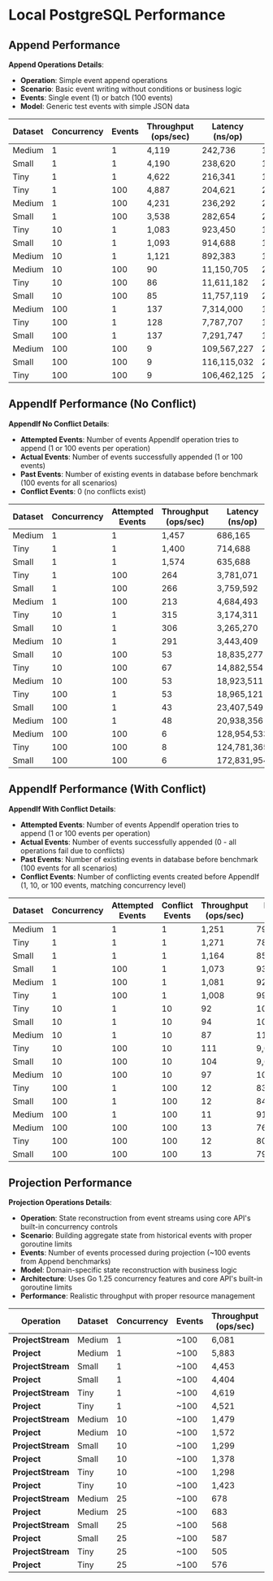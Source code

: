 # Local PostgreSQL Performance

## Append Performance

**Append Operations Details**:
- **Operation**: Simple event append operations
- **Scenario**: Basic event writing without conditions or business logic
- **Events**: Single event (1) or batch (100 events)
- **Model**: Generic test events with simple JSON data

| Dataset | Concurrency | Events | Throughput (ops/sec) | Latency (ns/op) | Memory (B/op) | Allocations |
|---------|-------------|--------|---------------------|-----------------|---------------|-------------|
| Medium | 1 | 1 | 4,119 | 242,736 | 1,875 | 55 |
| Small | 1 | 1 | 4,190 | 238,620 | 1,885 | 56 |
| Tiny | 1 | 1 | 4,622 | 216,341 | 1,877 | 56 |
| Tiny | 1 | 100 | 4,887 | 204,621 | 211,245 | 2,053 |
| Medium | 1 | 100 | 4,231 | 236,292 | 211,199 | 2,053 |
| Small | 1 | 100 | 3,538 | 282,654 | 209,981 | 2,053 |
| Tiny | 10 | 1 | 1,083 | 923,450 | 17,536 | 523 |
| Small | 10 | 1 | 1,093 | 914,688 | 17,553 | 523 |
| Medium | 10 | 1 | 1,121 | 892,383 | 17,523 | 523 |
| Medium | 10 | 100 | 90 | 11,150,705 | 2,094,267 | 20,488 |
| Tiny | 10 | 100 | 86 | 11,611,182 | 2,095,955 | 20,500 |
| Small | 10 | 100 | 85 | 11,757,119 | 2,095,489 | 20,497 |
| Medium | 100 | 1 | 137 | 7,314,000 | 182,565 | 5,281 |
| Tiny | 100 | 1 | 128 | 7,787,707 | 182,671 | 5,275 |
| Small | 100 | 1 | 137 | 7,291,747 | 182,771 | 5,277 |
| Medium | 100 | 100 | 9 | 109,567,227 | 20,954,504 | 205,062 |
| Small | 100 | 100 | 9 | 116,115,032 | 20,962,771 | 205,132 |
| Tiny | 100 | 100 | 9 | 106,462,125 | 20,959,411 | 205,094 |

## AppendIf Performance (No Conflict)

**AppendIf No Conflict Details**:
- **Attempted Events**: Number of events AppendIf operation tries to append (1 or 100 events per operation)
- **Actual Events**: Number of events successfully appended (1 or 100 events)
- **Past Events**: Number of existing events in database before benchmark (100 events for all scenarios)
- **Conflict Events**: 0 (no conflicts exist)

| Dataset | Concurrency | Attempted Events | Throughput (ops/sec) | Latency (ns/op) | Memory (B/op) | Allocations |
|---------|-------------|------------------|---------------------|-----------------|---------------|-------------|
| Medium | 1 | 1 | 1,457 | 686,165 | 4,460 | 95 |
| Tiny | 1 | 1 | 1,400 | 714,688 | 4,466 | 96 |
| Small | 1 | 1 | 1,574 | 635,688 | 4,461 | 95 |
| Tiny | 1 | 100 | 264 | 3,781,071 | 214,675 | 2,095 |
| Small | 1 | 100 | 266 | 3,759,592 | 214,342 | 2,093 |
| Medium | 1 | 100 | 213 | 4,684,493 | 214,106 | 2,092 |
| Tiny | 10 | 1 | 315 | 3,174,311 | 43,427 | 923 |
| Small | 10 | 1 | 306 | 3,265,270 | 43,426 | 923 |
| Medium | 10 | 1 | 291 | 3,443,409 | 43,382 | 923 |
| Small | 10 | 100 | 53 | 18,835,277 | 2,135,966 | 20,903 |
| Tiny | 10 | 100 | 67 | 14,882,554 | 2,139,238 | 20,927 |
| Medium | 10 | 100 | 53 | 18,923,511 | 2,134,501 | 20,892 |
| Tiny | 100 | 1 | 53 | 18,965,121 | 441,896 | 9,268 |
| Small | 100 | 1 | 43 | 23,407,549 | 440,802 | 9,261 |
| Medium | 100 | 1 | 48 | 20,938,356 | 440,955 | 9,261 |
| Medium | 100 | 100 | 6 | 128,954,533 | 21,362,109 | 209,023 |
| Tiny | 100 | 100 | 8 | 124,781,365 | 21,373,342 | 209,149 |
| Small | 100 | 100 | 6 | 172,831,954 | 21,373,717 | 209,120 |

## AppendIf Performance (With Conflict)

**AppendIf With Conflict Details**:
- **Attempted Events**: Number of events AppendIf operation tries to append (1 or 100 events per operation)
- **Actual Events**: Number of events successfully appended (0 - all operations fail due to conflicts)
- **Past Events**: Number of existing events in database before benchmark (100 events for all scenarios)
- **Conflict Events**: Number of conflicting events created before AppendIf (1, 10, or 100 events, matching concurrency level)

| Dataset | Concurrency | Attempted Events | Conflict Events | Throughput (ops/sec) | Latency (ns/op) | Memory (B/op) | Allocations |
|---------|-------------|------------------|-----------------|---------------------|-----------------|---------------|-------------|
| Medium | 1 | 1 | 1 | 1,251 | 799,542 | 5,907 | 145 |
| Tiny | 1 | 1 | 1 | 1,271 | 786,508 | 5,910 | 145 |
| Small | 1 | 1 | 1 | 1,164 | 859,054 | 5,909 | 145 |
| Small | 1 | 100 | 1 | 1,073 | 932,547 | 216,390 | 2,142 |
| Medium | 1 | 100 | 1 | 1,081 | 925,038 | 216,324 | 2,142 |
| Tiny | 1 | 100 | 1 | 1,008 | 992,745 | 216,713 | 2,144 |
| Tiny | 10 | 1 | 10 | 92 | 10,843,551 | 57,566 | 1,417 |
| Small | 10 | 1 | 10 | 94 | 10,614,842 | 57,522 | 1,416 |
| Medium | 10 | 1 | 10 | 87 | 11,478,349 | 57,506 | 1,416 |
| Tiny | 10 | 100 | 10 | 111 | 9,048,542 | 2,154,924 | 21,408 |
| Small | 10 | 100 | 10 | 104 | 9,660,063 | 2,152,117 | 21,391 |
| Medium | 10 | 100 | 10 | 97 | 10,312,544 | 2,150,714 | 21,380 |
| Tiny | 100 | 1 | 100 | 12 | 83,314,794 | 583,497 | 14,176 |
| Small | 100 | 1 | 100 | 12 | 84,395,612 | 581,912 | 14,165 |
| Medium | 100 | 1 | 100 | 11 | 91,630,902 | 581,738 | 14,165 |
| Medium | 100 | 100 | 100 | 13 | 76,159,041 | 21,505,262 | 213,829 |
| Tiny | 100 | 100 | 100 | 12 | 80,609,910 | 21,522,378 | 213,954 |
| Small | 100 | 100 | 100 | 13 | 79,954,391 | 21,515,959 | 213,907 |

## Projection Performance

**Projection Operations Details**:
- **Operation**: State reconstruction from event streams using core API's built-in concurrency controls
- **Scenario**: Building aggregate state from historical events with proper goroutine limits
- **Events**: Number of events processed during projection (~100 events from Append benchmarks)
- **Model**: Domain-specific state reconstruction with business logic
- **Architecture**: Uses Go 1.25 concurrency features and core API's built-in goroutine limits
- **Performance**: Realistic throughput with proper resource management

| Operation | Dataset | Concurrency | Events | Throughput (ops/sec) | Latency (ns/op) | Memory (B/op) | Allocations |
|-----------|---------|-------------|--------|---------------------|-----------------|---------------|-------------|
| **ProjectStream** | Medium | 1 | ~100 | 6,081 | 164,477 | 64,465 | 1,460 |
| **Project** | Medium | 1 | ~100 | 5,883 | 169,949 | 55,460 | 1,450 |
| **ProjectStream** | Small | 1 | ~100 | 4,453 | 224,543 | 64,469 | 1,460 |
| **Project** | Small | 1 | ~100 | 4,404 | 227,092 | 55,462 | 1,450 |
| **ProjectStream** | Tiny | 1 | ~100 | 4,619 | 216,513 | 64,468 | 1,460 |
| **Project** | Tiny | 1 | ~100 | 4,521 | 221,077 | 55,462 | 1,450 |
| **ProjectStream** | Medium | 10 | ~100 | 1,479 | 675,939 | 643,570 | 14,574 |
| **Project** | Medium | 10 | ~100 | 1,572 | 635,451 | 553,418 | 14,474 |
| **ProjectStream** | Small | 10 | ~100 | 1,299 | 770,673 | 643,595 | 14,574 |
| **Project** | Small | 10 | ~100 | 1,378 | 725,374 | 553,478 | 14,474 |
| **ProjectStream** | Tiny | 10 | ~100 | 1,298 | 770,196 | 643,573 | 14,574 |
| **Project** | Tiny | 10 | ~100 | 1,423 | 702,354 | 553,444 | 14,474 |
| **ProjectStream** | Medium | 25 | ~100 | 678 | 1,475,671 | 1,608,672 | 36,432 |
| **Project** | Medium | 25 | ~100 | 683 | 1,464,470 | 1,383,302 | 36,180 |
| **ProjectStream** | Small | 25 | ~100 | 568 | 1,760,567 | 1,608,697 | 36,432 |
| **Project** | Small | 25 | ~100 | 587 | 1,702,504 | 1,383,359 | 36,181 |
| **ProjectStream** | Tiny | 25 | ~100 | 505 | 1,979,990 | 1,608,564 | 36,431 |
| **Project** | Tiny | 25 | ~100 | 576 | 1,734,903 | 1,383,309 | 36,180 |
